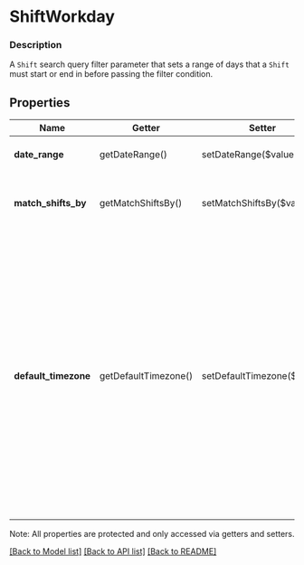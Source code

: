 # ShiftWorkday

### Description

A `Shift` search query filter parameter that sets a range of days that  a `Shift` must start or end in before passing the filter condition.

## Properties
Name | Getter | Setter | Type | Description | Notes
------------ | ------------- | ------------- | ------------- | ------------- | -------------
**date_range** | getDateRange() | setDateRange($value) | [**\SquareConnect\Model\DateRange**](DateRange.md) | Dates for fetching the shifts | [optional] 
**match_shifts_by** | getMatchShiftsBy() | setMatchShiftsBy($value) | **string** | The strategy on which the dates are applied. | [optional] 
**default_timezone** | getDefaultTimezone() | setDefaultTimezone($value) | **string** | Location-specific timezones convert workdays to datetime filters. Every location included in the query must have a timezone, or this field must be provided as a fallback. Format: the IANA timezone database identifier for the relevant timezone. | [optional] 

Note: All properties are protected and only accessed via getters and setters.

[[Back to Model list]](../../README.md#documentation-for-models) [[Back to API list]](../../README.md#documentation-for-api-endpoints) [[Back to README]](../../README.md)

